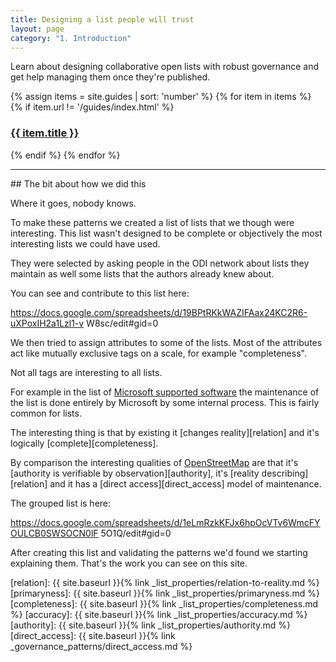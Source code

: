 ```yaml
---
title: Designing a list people will trust
layout: page
category: "1. Introduction"
---
```


Learn about designing collaborative open lists with robust governance and get
help managing them once they're published.


<div class="container">
<div class="fukol-grid">


{% assign items = site.guides | sort: 'number' %}
{% for item in items %}
{% if item.url != '/guides/index.html' %}
<div class="card odi-{% cycle "purple", "orange", "pink", "light-blue", "red" %}">
<a href="{{ site.baseurl }}{{ item.url }}">
<h3 class="card-header">
{{ item.title }}
</h3>
</a>
</div>

{% endif %}
{% endfor %}

</div>
</div>

<hr>
## The bit about how we did this

Where it goes, nobody knows.


To make these patterns we created a list of lists that we though were
interesting. This list wasn't designed to be complete or objectively the most
interesting lists we could have used.

They were selected by asking people in the ODI network about lists they
maintain as well some lists that the authors already knew about.

You can see and contribute to this list here:

https://docs.google.com/spreadsheets/d/19BPtRKkWAZIFAax24KC2R6-uXPoxIH2a1Lzl1-v
W8sc/edit#gid=0

We then tried to assign attributes to some of the lists. Most of the
attributes act like mutually exclusive tags on a scale, for example
"completeness".

Not all tags are interesting to all lists.

For example in the list of [Microsoft supported
software](https://support.microsoft.com/en-gb/lifecycle/search?ts=-3) the
maintenance of the list is done entirely by Microsoft by some internal
process. This is fairly common for lists.

The interesting thing is that by existing it [changes reality][relation] and
it's logically [complete][completeness].

By comparison the interesting qualities of
[OpenStreetMap](https://www.openstreetmap.org/) are that it's [authority is
verifiable by observation][authority], it's [reality describing][relation] and
it has a [direct access][direct_access] model of maintenance.

The grouped list is here:

https://docs.google.com/spreadsheets/d/1eLmRzkKFJx6hpOcVTv6WmcFYOULCB0SWSOCN0lF
5O1Q/edit#gid=0

After creating this list and validating the patterns we'd found we starting
explaining them. That's the work you can see on this site.




[relation]: {{ site.baseurl }}{% link _list_properties/relation-to-reality.md %}
[primaryness]: {{ site.baseurl }}{% link _list_properties/primaryness.md %}
[completeness]: {{ site.baseurl }}{% link _list_properties/completeness.md %}
[accuracy]: {{ site.baseurl }}{% link _list_properties/accuracy.md %}
[authority]: {{ site.baseurl }}{% link _list_properties/authority.md %}
[direct_access]: {{ site.baseurl }}{% link _governance_patterns/direct_access.md %}

